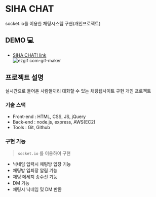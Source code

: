 # SIHA CHAT 
socket.io를 이용한 채팅시스템 구현(개인프로젝트)

## DEMO 💻
* [SIHA CHAT! link](http://3.39.192.22:8000/)<br>
![ezgif com-gif-maker](https://user-images.githubusercontent.com/92668655/191167230-d938db08-89e4-405f-a4f4-11b9cee17c6e.gif)

## 프로젝트 설명
실시간으로 들어온 사람들끼리 대화할 수 있는 채팅웹사이트 구현 개인 프로젝트

### 기술 스택
- Front-end : HTML, CSS, JS, jQuery
- Back-end : node.js, express, AWS(EC2)
- Tools : Git, Github

### 구현 기능
> `socket.io` 를 이용하여  구현
- 닉네임 입력시 채팅방 입장 기능
- 채팅방 입퇴장 알림 기능
- 채팅 메세지 송수신 기능
- DM 기능
- 채팅시 닉네임 및 DM 반환